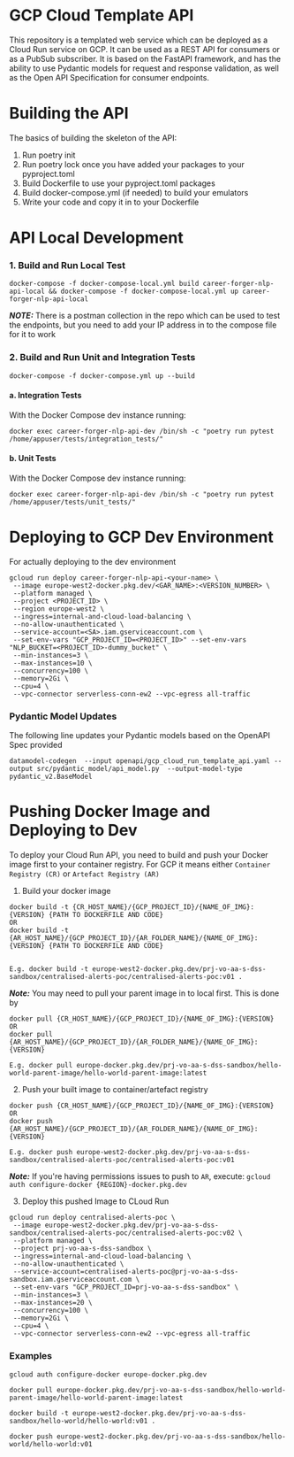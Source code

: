 
# GCP Cloud Template API
This repository is a templated web service which can be deployed as a Cloud Run service on GCP.
It can be used as a REST API for consumers or as a PubSub subscriber. It is based on the FastAPI framework, 
and has the ability to use Pydantic models for request and response validation, as well as the Open API Specification for consumer endpoints.

# Building the API
The basics of building the skeleton of the API:
1. Run poetry init
2. Run poetry lock once you have added your packages to your pyproject.toml
3. Build Dockerfile to use your pyproject.toml packages
4. Build docker-compose.yml (if needed) to build your emulators
5. Write your code and copy it in to your Dockerfile


# API Local Development
### 1. Build and Run Local Test
```commandline
docker-compose -f docker-compose-local.yml build career-forger-nlp-api-local && docker-compose -f docker-compose-local.yml up career-forger-nlp-api-local
```
**_NOTE:_**  There is a postman collection in the repo which can be used to test the endpoints, but 
you need to add your IP address in to the compose file for it to work


### 2. Build and Run Unit and Integration Tests
```commandline
docker-compose -f docker-compose.yml up --build 
```

#### a. Integration Tests
With the Docker Compose dev instance running:
```commandline
docker exec career-forger-nlp-api-dev /bin/sh -c "poetry run pytest /home/appuser/tests/integration_tests/"
```

#### b. Unit Tests
With the Docker Compose dev instance running:
```commandline
docker exec career-forger-nlp-api-dev /bin/sh -c "poetry run pytest /home/appuser/tests/unit_tests/"
```

# Deploying to GCP Dev Environment
For actually deploying to the dev environment
```
gcloud run deploy career-forger-nlp-api-<your-name> \
 --image europe-west2-docker.pkg.dev/<GAR_NAME>:<VERSION_NUMBER> \
 --platform managed \
 --project <PROJECT_ID> \
 --region europe-west2 \
 --ingress=internal-and-cloud-load-balancing \
 --no-allow-unauthenticated \
 --service-account=<SA>.iam.gserviceaccount.com \
 --set-env-vars "GCP_PROJECT_ID=<PROJECT_ID>" --set-env-vars "NLP_BUCKET=<PROJECT_ID>-dummy_bucket" \
 --min-instances=3 \
 --max-instances=10 \
 --concurrency=100 \
 --memory=2Gi \
 --cpu=4 \
 --vpc-connector serverless-conn-ew2 --vpc-egress all-traffic
```

### Pydantic Model Updates
The following line updates your Pydantic models based on the OpenAPI Spec provided
```commandline
datamodel-codegen  --input openapi/gcp_cloud_run_template_api.yaml --output src/pydantic_model/api_model.py  --output-model-type pydantic_v2.BaseModel
```

# Pushing Docker Image and Deploying to Dev
To deploy your Cloud Run API, you need to build and push your Docker image first to your container registry. 
For GCP it means either ```Container Registry (CR)``` or ```Artefact Registry (AR)```

1. Build your docker image
```
docker build -t {CR_HOST_NAME}/{GCP_PROJECT_ID}/{NAME_OF_IMG}:{VERSION} {PATH TO DOCKERFILE AND CODE}
OR 
docker build -t {AR_HOST_NAME}/{GCP_PROJECT_ID}/{AR_FOLDER_NAME}/{NAME_OF_IMG}:{VERSION} {PATH TO DOCKERFILE AND CODE}


E.g. docker build -t europe-west2-docker.pkg.dev/prj-vo-aa-s-dss-sandbox/centralised-alerts-poc/centralised-alerts-poc:v01 .

```
**_Note:_** You may need to pull your parent image in to local first. This is done by 
```
docker pull {CR_HOST_NAME}/{GCP_PROJECT_ID}/{NAME_OF_IMG}:{VERSION} 
OR 
docker pull {AR_HOST_NAME}/{GCP_PROJECT_ID}/{AR_FOLDER_NAME}/{NAME_OF_IMG}:{VERSION}

E.g. docker pull europe-docker.pkg.dev/prj-vo-aa-s-dss-sandbox/hello-world-parent-image/hello-world-parent-image:latest
```

2. Push your built image to container/artefact registry
```
docker push {CR_HOST_NAME}/{GCP_PROJECT_ID}/{NAME_OF_IMG}:{VERSION} 
OR 
docker push {AR_HOST_NAME}/{GCP_PROJECT_ID}/{AR_FOLDER_NAME}/{NAME_OF_IMG}:{VERSION}

E.g. docker push europe-west2-docker.pkg.dev/prj-vo-aa-s-dss-sandbox/centralised-alerts-poc/centralised-alerts-poc:v01
```
**_Note:_** If you're having permissions issues to push to ```AR```, execute: ```gcloud auth configure-docker {REGION}-docker.pkg.dev```

3. Deploy this pushed Image to CLoud Run
```
gcloud run deploy centralised-alerts-poc \
 --image europe-west2-docker.pkg.dev/prj-vo-aa-s-dss-sandbox/centralised-alerts-poc/centralised-alerts-poc:v02 \
 --platform managed \
 --project prj-vo-aa-s-dss-sandbox \
 --ingress=internal-and-cloud-load-balancing \
 --no-allow-unauthenticated \
 --service-account=centralised-alerts-poc@prj-vo-aa-s-dss-sandbox.iam.gserviceaccount.com \
 --set-env-vars "GCP_PROJECT_ID=prj-vo-aa-s-dss-sandbox" \
 --min-instances=3 \
 --max-instances=20 \
 --concurrency=100 \
 --memory=2Gi \
 --cpu=4 \
 --vpc-connector serverless-conn-ew2 --vpc-egress all-traffic
```


### Examples

```
gcloud auth configure-docker europe-docker.pkg.dev

docker pull europe-docker.pkg.dev/prj-vo-aa-s-dss-sandbox/hello-world-parent-image/hello-world-parent-image:latest

docker build -t europe-west2-docker.pkg.dev/prj-vo-aa-s-dss-sandbox/hello-world/hello-world:v01 .

docker push europe-west2-docker.pkg.dev/prj-vo-aa-s-dss-sandbox/hello-world/hello-world:v01
```